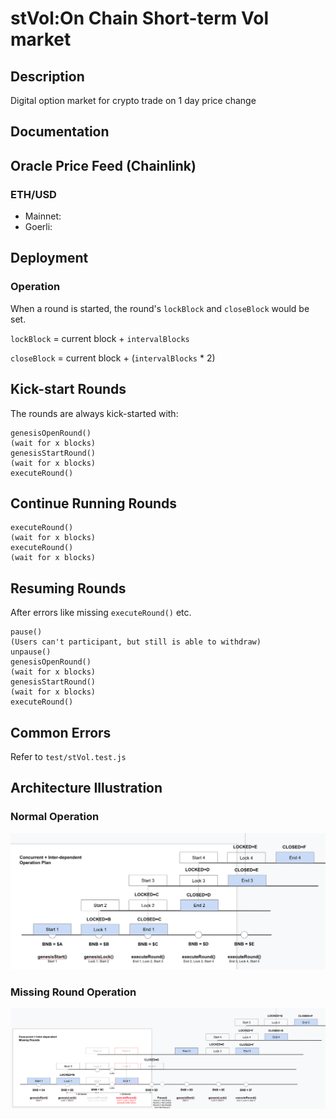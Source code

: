 # stVol:On Chain Short-term Vol market

## Description

Digital option market for crypto trade on 1 day price change


## Documentation

## Oracle Price Feed (Chainlink)

### ETH/USD

- Mainnet: 
- Goerli: 

## Deployment


### Operation

When a round is started, the round's `lockBlock` and `closeBlock` would be set.

`lockBlock` = current block + `intervalBlocks`

`closeBlock` = current block + (`intervalBlocks` \* 2)

## Kick-start Rounds

The rounds are always kick-started with:

```
genesisOpenRound()
(wait for x blocks)
genesisStartRound()
(wait for x blocks)
executeRound()
```

## Continue Running Rounds

```
executeRound()
(wait for x blocks)
executeRound()
(wait for x blocks)
```

## Resuming Rounds

After errors like missing `executeRound()` etc.

```
pause()
(Users can't participant, but still is able to withdraw)
unpause()
genesisOpenRound()
(wait for x blocks)
genesisStartRound()
(wait for x blocks)
executeRound()
```

## Common Errors

Refer to `test/stVol.test.js`

## Architecture Illustration

### Normal Operation

![normal](images/normal-round.png)

### Missing Round Operation

![missing](images/missing-round.png)
